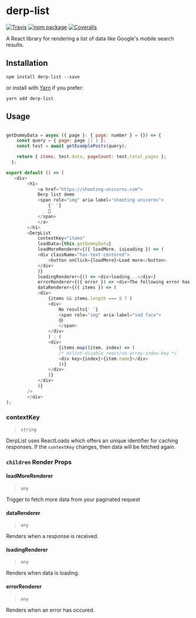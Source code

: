 # derp-list

[![Travis][build-badge]][build]
[![npm package][npm-badge]][npm]
[![Coveralls][coveralls-badge]][coveralls]

A React library for rendering a list of data like Google's mobile search results.

## Installation

```
npm install derp-list --save
```

or install with [Yarn](https://yarnpkg.com) if you prefer:

```
yarn add derp-list
```

## Usage


```js

getDummyData = async ({ page }: { page: number } = {}) => {
    const query = { page: page || 1 };
    const test = await getExamplePosts(query);

    return { items: test.data, pageCount: test.total_pages };
  };

```

```js
export default () => (
   <div>
        <h1>
            <a href="https://shooting-unicorns.com">
            Derp list demo
            <span role="img" aria-label="shooting unicorns">
                {' '}
                🦄
            </span>
            </a>
        </h1>
        <DerpList
            contextKey="items"
            loadData={this.getDummyData}
            loadMoreRenderer={({ loadMore, isLoading }) => (
            <div className="has-text-centered">
                <button onClick={loadMore}>Load more</button>
            </div>
            )}
            loadingRenderer={() => <div>loading...</div>}
            errorRenderer={({ error }) => <div>The following error has occured: {error}</div>}
            dataRenderer={({ items }) => (
            <div>
                {items && items.length === 0 ? (
                <div>
                    No results{' '}
                    <span role="img" aria-label="sad face">
                    😢
                    </span>
                </div>
                ) : (
                <div>
                    {items.map((item, index) => (
                    /* eslint-disable react/no-array-index-key */
                    <div key={index}>{item.name}</div>
                    ))}
                </div>
                )}
            </div>
            )}
        />
        </div>
);
```

### contextKey

> `string`

DerpList uses ReactLoads which offers an unique identifier for caching responses. If the `contextKey` changes, then data will be fetched again.


### `children` Render Props
#### loadMoreRenderer

> `any`

Trigger to fetch more data from your paginated request

#### dataRenderer

> `any`

Renders when a response is received.

#### loadingRenderer

> `any`

Renders when data is loading.

#### errorRenderer

> `any`

Renders when an error has occured.






[build-badge]: https://img.shields.io/travis/user/repo/master.png?style=flat-square
[build]: https://travis-ci.org/user/repo

[npm-badge]: https://img.shields.io/npm/v/npm-package.png?style=flat-square
[npm]: https://www.npmjs.org/package/npm-package

[coveralls-badge]: https://img.shields.io/coveralls/user/repo/master.png?style=flat-square
[coveralls]: https://coveralls.io/github/user/repo
